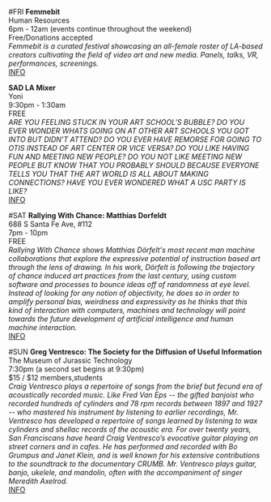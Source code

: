 #FRI
**Femmebit**  
Human Resources  
6pm - 12am (events continue throughout the weekend)  
Free/Donations accepted  
*Femmebit is a curated festival showcasing an all-female roster of LA-based creators cultivating the field of video art and new media. Panels, talks, VR, performances, screenings.*  
[INFO](https://www.facebook.com/events/1209464752459040/)

**SAD LA Mixer**  
Yoni  
9:30pm - 1:30am  
FREE  
*ARE YOU FEELING STUCK IN YOUR ART SCHOOL'S BUBBLE? DO YOU EVER WONDER WHATS GOING ON AT OTHER ART SCHOOLS YOU GOT INTO BUT DIDN’T ATTEND? DO YOU EVER HAVE REMORSE FOR GOING TO OTIS INSTEAD OF ART CENTER OR VICE VERSA? DO YOU LIKE HAVING FUN AND MEETING NEW PEOPLE? DO YOU NOT LIKE MEETING NEW PEOPLE BUT KNOW THAT YOU PROBABLY SHOULD BECAUSE EVERYONE TELLS YOU THAT THE ART WORLD IS ALL ABOUT MAKING CONNECTIONS? HAVE YOU EVER WONDERED WHAT A USC PARTY IS LIKE?*  
[INFO](https://www.facebook.com/events/581551885350300/)

#SAT
**Rallying With Chance: Matthias Dorfeldt**  
688 S Santa Fe Ave, #112  
7pm - 10pm  
FREE  
*Rallying With Chance shows Matthias Dörfelt's most recent man machine collaborations that explore the expressive potential of instruction based art through the lens of drawing. In his work, Dörfelt is following the trajectory of chance induced art practices from the last century, using custom software and processes to bounce ideas off of randomness at eye level. Instead of looking for any notion of objectivity, he does so in order to amplify personal bias, weirdness and expressivity as he thinks that this kind of interaction with computers, machines and technology will point towards the future development of artificial intelligence and human machine interaction.*  
[INFO](https://www.facebook.com/events/1605174633119479/)

#SUN
**Greg Ventresco: The Society for the Diffusion of Useful Information**  
The Museum of Jurassic Technology  
7:30pm (a second set begins at 9:30pm)  
$15 / $12 members,students  
*Craig Ventresco plays a repertoire of songs from the brief but fecund era of acoustically recorded music. Like Fred Van Eps -- the gifted banjoist who recorded hundreds of cylinders and 78 rpm records between 1897 and 1927 -- who mastered his instrument by listening to earlier recordings, Mr. Ventresco has developed a repertoire of songs learned by listening to wax cylinders and shellac records of the acoustic era. For over twenty years, San Franciscans have heard Craig Ventresco’s evocative guitar playing on street corners and in cafes. He has performed and recorded with Bo Grumpus and Janet Klein, and is well known for his extensive contributions to the soundtrack to the documentary CRUMB. Mr. Ventresco plays guitar, banjo, ukelele, and mandolin, often with the accompaniment of singer Meredith Axelrod.*  
[INFO](http://www.mjtgiftshop.org/products/copy-of-craig-ventresco-br-november-20-2016)